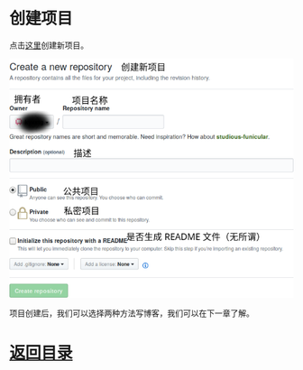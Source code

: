 # 创建项目

点击[这里](https://github.com/new)创建新项目。


![](/img/Start-a-Repository.png)

项目创建后，我们可以选择两种方法写博客，我们可以在下一章了解。

# [返回目录](./README.md)
